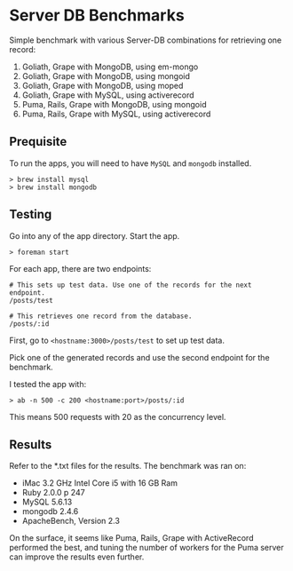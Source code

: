 # Server DB Benchmarks

Simple benchmark with various Server-DB combinations for retrieving one record:

1. Goliath, Grape with MongoDB, using em-mongo
2. Goliath, Grape with MongoDB, using mongoid
3. Goliath, Grape with MongoDB, using moped
4. Goliath, Grape with MySQL, using activerecord
5. Puma, Rails, Grape with MongoDB, using mongoid
6. Puma, Rails, Grape with MySQL, using activerecord

## Prequisite

To run the apps, you will need to have `MySQL` and `mongodb` installed.

    > brew install mysql
    > brew install mongodb

## Testing

Go into any of the app directory. Start the app.

    > foreman start

For each app, there are two endpoints:

    # This sets up test data. Use one of the records for the next endpoint.
    /posts/test

    # This retrieves one record from the database.
    /posts/:id

First, go to `<hostname:3000>/posts/test` to set up test data.

Pick one of the generated records and use the second endpoint for the benchmark.

I tested the app with:

    > ab -n 500 -c 200 <hostname:port>/posts/:id

This means 500 requests with 20 as the concurrency level.

## Results

Refer to the *.txt files for the results. The benchmark was ran on:

- iMac 3.2 GHz Intel Core i5 with 16 GB Ram
- Ruby 2.0.0 p 247
- MySQL 5.6.13
- mongodb 2.4.6
- ApacheBench, Version 2.3

On the surface, it seems like Puma, Rails, Grape with ActiveRecord performed the best,
and tuning the number of workers for the Puma server can improve the results even further.
